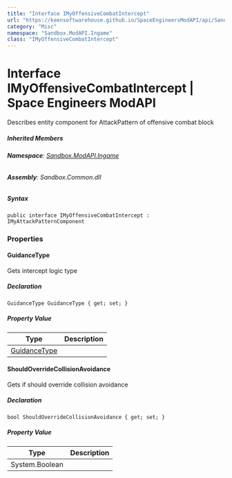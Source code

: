 ```yaml
---
title: "Interface IMyOffensiveCombatIntercept"
url: "https://keensoftwarehouse.github.io/SpaceEngineersModAPI/api/Sandbox.ModAPI.Ingame.IMyOffensiveCombatIntercept.html"
category: "Misc"
namespace: "Sandbox.ModAPI.Ingame"
class: "IMyOffensiveCombatIntercept"
---
```


# Interface IMyOffensiveCombatIntercept | Space Engineers ModAPI

Describes entity component for AttackPattern of offensive combat block

##### Inherited Members

###### **Namespace**: [Sandbox.ModAPI.Ingame](https://keensoftwarehouse.github.io/SpaceEngineersModAPI/api/Sandbox.ModAPI.Ingame.html)

###### **Assembly**: Sandbox.Common.dll

##### Syntax

```
public interface IMyOffensiveCombatIntercept : IMyAttackPatternComponent
```

### Properties

#### GuidanceType

Gets intercept logic type

##### Declaration

```
GuidanceType GuidanceType { get; set; }
```

##### Property Value

| Type | Description |
| --- | --- |
| [GuidanceType](https://keensoftwarehouse.github.io/SpaceEngineersModAPI/api/VRage.Game.ModAPI.Ingame.GuidanceType.html) |     |

#### ShouldOverrideCollisionAvoidance

Gets if should override collision avoidance

##### Declaration

```
bool ShouldOverrideCollisionAvoidance { get; set; }
```

##### Property Value

| Type | Description |
| --- | --- |
| System.Boolean |     |